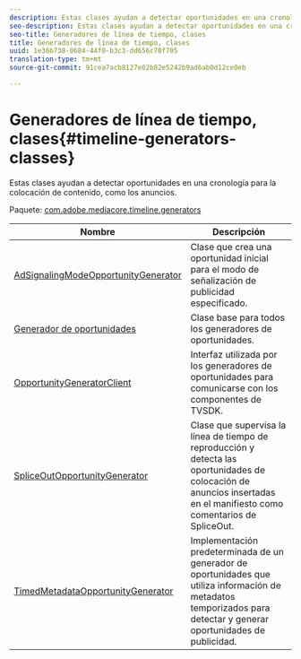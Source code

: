 ```yaml
---
description: Estas clases ayudan a detectar oportunidades en una cronología para la colocación de contenido, como los anuncios.
seo-description: Estas clases ayudan a detectar oportunidades en una cronología para la colocación de contenido, como los anuncios.
seo-title: Generadores de línea de tiempo, clases
title: Generadores de línea de tiempo, clases
uuid: 1e36b738-0684-44f0-b3c3-dd656c70f705
translation-type: tm+mt
source-git-commit: 91cea7acb8127e02b82e5242b9ad6ab0d12ce0eb

---
```



# Generadores de línea de tiempo, clases{#timeline-generators-classes}

Estas clases ayudan a detectar oportunidades en una cronología para la colocación de contenido, como los anuncios.

Paquete: [com.adobe.mediacore.timeline.generators](https://help.adobe.com/en_US/primetime/api/psdk/asdoc-dhls_1.4/com/adobe/mediacore/timeline/generators/package-detail.html)

| Nombre | Descripción |
|---|---|
| [AdSignalingModeOpportunityGenerator](https://help.adobe.com/en_US/primetime/api/psdk/asdoc-dhls_1.4/com/adobe/mediacore/timeline/generators/AdSignalingModeOpportunityGenerator.html) | Clase que crea una oportunidad inicial para el modo de señalización de publicidad especificado. |
| [Generador de oportunidades](https://help.adobe.com/en_US/primetime/api/psdk/asdoc-dhls_1.4/com/adobe/mediacore/timeline/generators/OpportunityGenerator.html) | Clase base para todos los generadores de oportunidades. |
| [OpportunityGeneratorClient](https://help.adobe.com/en_US/primetime/api/psdk/asdoc-dhls_1.4/com/adobe/mediacore/timeline/generators/OpportunityGeneratorClient.html) | Interfaz utilizada por los generadores de oportunidades para comunicarse con los componentes de TVSDK. |
| [SpliceOutOpportunityGenerator](https://help.adobe.com/en_US/primetime/api/psdk/asdoc-dhls_1.4/com/adobe/mediacore/timeline/generators/SpliceOutOpportunityGenerator.html) | Clase que supervisa la línea de tiempo de reproducción y detecta las oportunidades de colocación de anuncios insertadas en el manifiesto como comentarios de SpliceOut. |
| [TimedMetadataOpportunityGenerator](https://help.adobe.com/en_US/primetime/api/psdk/asdoc-dhls_1.4/com/adobe/mediacore/timeline/generators/TimedMetadataOpportunityGenerator.html) | Implementación predeterminada de un generador de oportunidades que utiliza información de metadatos temporizados para detectar y generar oportunidades de publicidad. |